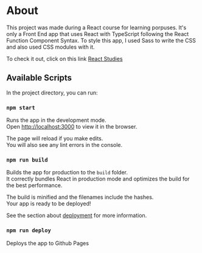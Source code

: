 # About
This project was made during a React course for learning porpuses. It's only a Front End app that uses React with TypeScript following the React Function Component Syntax. To style this app, I used Sass to write the CSS and also used CSS modules with it.

To check it out, click on this link [React Studies](https://tiagodorini.github.io/alura-studies/)

## Available Scripts

In the project directory, you can run:

### `npm start`

Runs the app in the development mode.\
Open [http://localhost:3000](http://localhost:3000) to view it in the browser.

The page will reload if you make edits.\
You will also see any lint errors in the console.

### `npm run build`

Builds the app for production to the `build` folder.\
It correctly bundles React in production mode and optimizes the build for the best performance.

The build is minified and the filenames include the hashes.\
Your app is ready to be deployed!

See the section about [deployment](https://facebook.github.io/create-react-app/docs/deployment) for more information.


### `npm run deploy`

Deploys the app to Github Pages
